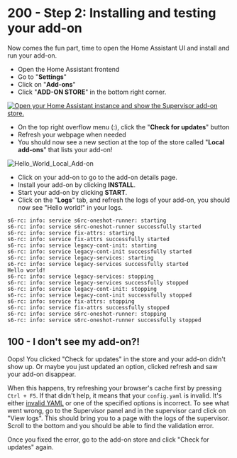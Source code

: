 # 200 - Step 2: Installing and testing your add-on

Now comes the fun part, time to open the Home Assistant UI and install and run your add-on.

- Open the Home Assistant frontend
- Go to "**Settings**"
- Click on "**Add-ons**"
- Click "**ADD-ON STORE**" in the bottom right corner.

[
![Open your Home Assistant instance and show the Supervisor add-on store.](https://my.home-assistant.io/badges/supervisor_store.svg)](https://my.home-assistant.io/redirect/supervisor_store/)

- On the top right overflow menu (:), click the "**Check for updates**" button
- Refresh your webpage when needed
- You should now see a new section at the top of the store called "**Local add-ons**" that lists your add-on!

![Hello_World_Local_Add-on](https://github.com/vanHeemstraSystems/home-assistant-add-on-hello-world/assets/1499433/4154e1f2-6569-45ff-848b-863959bce9d2)

- Click on your add-on to go to the add-on details page.
- Install your add-on by clicking **INSTALL**.
- Start your add-on by clicking **START**.
- Click on the "**Logs**" tab, and refresh the logs of your add-on, you should now see "Hello world!" in your logs.

```
s6-rc: info: service s6rc-oneshot-runner: starting
s6-rc: info: service s6rc-oneshot-runner successfully started
s6-rc: info: service fix-attrs: starting
s6-rc: info: service fix-attrs successfully started
s6-rc: info: service legacy-cont-init: starting
s6-rc: info: service legacy-cont-init successfully started
s6-rc: info: service legacy-services: starting
s6-rc: info: service legacy-services successfully started
Hello world!
s6-rc: info: service legacy-services: stopping
s6-rc: info: service legacy-services successfully stopped
s6-rc: info: service legacy-cont-init: stopping
s6-rc: info: service legacy-cont-init successfully stopped
s6-rc: info: service fix-attrs: stopping
s6-rc: info: service fix-attrs successfully stopped
s6-rc: info: service s6rc-oneshot-runner: stopping
s6-rc: info: service s6rc-oneshot-runner successfully stopped
```

## 100 - I don't see my add-on?!

Oops! You clicked "Check for updates" in the store and your add-on didn't show up. Or maybe you just updated an option, clicked refresh and saw your add-on disappear.

When this happens, try refreshing your browser's cache first by pressing ```Ctrl + F5```. If that didn't help, it means that your ```config.yaml``` is invalid. It's either [invalid YAML](http://www.yamllint.com/) or one of the specified options is incorrect. To see what went wrong, go to the Supervisor panel and in the supervisor card click on "View logs". This should bring you to a page with the logs of the supervisor. Scroll to the bottom and you should be able to find the validation error.

Once you fixed the error, go to the add-on store and click "Check for updates" again.
